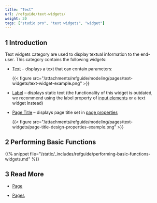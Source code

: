 ```yaml
---
title: "Text"
url: /refguide/text-widgets/
weight: 20
tags: ["studio pro", "text widgets", "widget"]
---
```


## 1 Introduction

Text widgets category are used to display textual information to the end-user. This category contains the following widgets:


*  [Text](/refguide/text/) – displays a text that can contain parameters:

    {{< figure src="/attachments/refguide/modeling/pages/text-widgets/text-widget-example.png" >}}

*  [Label](/refguide/label/) – displays static text (the functionality of this widget is outdated, we recommend using the label property of [input elements](/refguide/input-widgets/) or a text widget instead) 

*  [Page Title](/refguide/page-title/) – displays page title set in [page properties](/refguide/page-properties/#title)

    {{< figure src="/attachments/refguide/modeling/pages/text-widgets/page-title-design-properties-example.png" >}}


## 2 Performing Basic Functions

{{% snippet file="/static/_includes/refguide/performing-basic-functions-widgets.md" %}}

## 3 Read More

* [Page](/refguide/page/)

* [Pages](/refguide/pages/)

  
